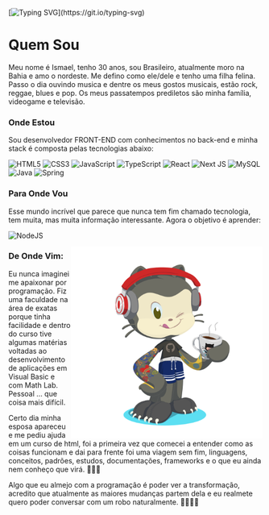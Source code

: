 
[![Typing SVG](https://readme-typing-svg.demolab.com?font=Fira+Code&size=28&pause=1000&repeat=false&width=435&lines=Ol%C3%A1%2C+seja+bem+vind%40!!!)](https://git.io/typing-svg)

# Quem Sou

Meu nome é Ismael, tenho 30 anos, sou Brasileiro, atualmente moro na Bahia e amo o nordeste.
Me defino como ele/dele e tenho uma filha felina.
Passo o dia ouvindo musica e dentre os meus gostos musicais, estão rock, reggae, blues e pop. 
Os meus passatempos prediletos são minha família, videogame e televisão. 

### Onde Estou

Sou desenvolvedor FRONT-END com conhecimentos no back-end e minha stack é composta pelas tecnologias abaixo:

![HTML5](https://img.shields.io/badge/html5-%23E34F26.svg?style=for-the-badge&logo=html5&logoColor=white)
![CSS3](https://img.shields.io/badge/css3-%231572B6.svg?style=for-the-badge&logo=css3&logoColor=white)
![JavaScript](https://img.shields.io/badge/javascript-%23323330.svg?style=for-the-badge&logo=javascript&logoColor=%23F7DF1E)
![TypeScript](https://img.shields.io/badge/typescript-%23007ACC.svg?style=for-the-badge&logo=typescript&logoColor=white)
![React](https://img.shields.io/badge/react-%2320232a.svg?style=for-the-badge&logo=react&logoColor=%2361DAFB)
![Next JS](https://img.shields.io/badge/Next-black?style=for-the-badge&logo=next.js&logoColor=white)
![MySQL](https://img.shields.io/badge/mysql-%2300f.svg?style=for-the-badge&logo=mysql&logoColor=white)
![Java](https://img.shields.io/badge/java-%23ED8B00.svg?style=for-the-badge&logo=openjdk&logoColor=white)
![Spring](https://img.shields.io/badge/spring-%236DB33F.svg?style=for-the-badge&logo=spring&logoColor=white)

### Para Onde Vou

Esse mundo incrível que parece que nunca tem fim chamado tecnologia, tem muita, mas muita informação interessante. 
Agora o objetivo é aprender:

![NodeJS](https://img.shields.io/badge/node.js-6DA55F?style=for-the-badge&logo=node.js&logoColor=white)

<img src="https://github.com/ismaelBZ/ismaelBZ/blob/main/octocat-1696444939658.png" width="380px" align="right"/>

### De Onde Vim:

  Eu nunca imaginei me apaixonar por programação. Fiz uma faculdade na área de exatas porque tinha facilidade e dentro do curso tive algumas matérias voltadas ao desenvolvimento de aplicações em Visual Basic e com Math Lab. Pessoal ... que coisa mais difícil. 
  
  Certo dia minha esposa apareceu e me pediu ajuda em um curso de html, foi a primeira vez que comecei a entender como as coisas funcionam e dai para frente foi uma viagem sem fim, linguagens, conceitos, padrões, estudos, documentações, frameworks e o que eu ainda nem conheço que virá. 🤣🤣🤣
  
  Algo que eu almejo com a programação é poder ver a transformação, acredito que atualmente as maiores mudanças partem dela e eu realmete quero poder conversar com um robo naturalmente. 🤖😅😅😅
